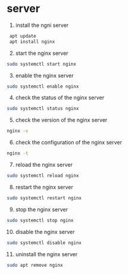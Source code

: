 # server 
1. install the ngni server
```bash
 apt update 
 apt install nginx
```
2. start the nginx server
```bash
sudo systemctl start nginx
```
3. enable the nginx server
```bash
sudo systemctl enable nginx
```
4. check the status of the nginx server
```bash
sudo systemctl status nginx
```     
5. check the version of the nginx server
```bash 
nginx -v
```
6. check the configuration of the nginx server
```bash
nginx -t
```
7. reload the nginx server
```bash
sudo systemctl reload nginx
```
8. restart the nginx server
```bash
sudo systemctl restart nginx
```
9. stop the nginx server
```bash
sudo systemctl stop nginx
```
10. disable the nginx server
```bash
sudo systemctl disable nginx
```
11. uninstall the nginx server
```bash
sudo apt remove nginx


